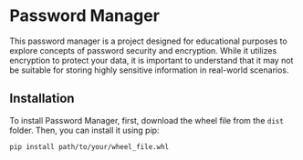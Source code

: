 # Password Manager

This password manager is a project designed for educational purposes to explore concepts of password security and encryption. While it utilizes encryption to protect your data, it is important to understand that it may not be suitable for storing highly sensitive information in real-world scenarios.

## Installation

To install Password Manager, first, download the wheel file from the `dist` folder. Then, you can install it using pip:

```bash
pip install path/to/your/wheel_file.whl
